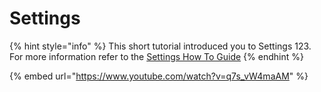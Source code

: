 # Settings

{% hint style="info" %}
This short tutorial introduced you to Settings 123.  For more information refer to the [Settings How To Guide](../how-to-guides/settings/)
{% endhint %}

{% embed url="https://www.youtube.com/watch?v=q7s_vW4maAM" %}
